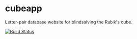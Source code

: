 # cubeapp
Letter-pair database website for blindsolving the Rubik's cube.

[![Build Status](https://travis-ci.com/adamurban98/cubeapp.svg?branch=master)](https://travis-ci.com/adamurban98/cubeapp)

